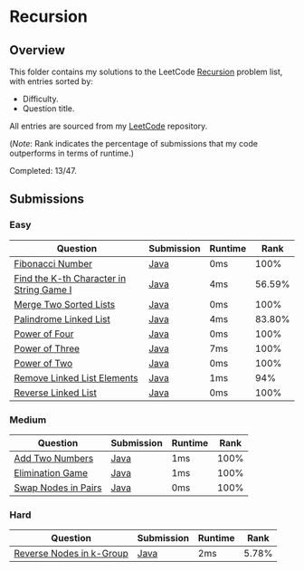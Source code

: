 # Recursion

## Overview
This folder contains my solutions to the LeetCode [Recursion](https://leetcode.com/problem-list/recursion/) problem list,
with entries sorted by:
- Difficulty.
- Question title.

All entries are sourced from my [LeetCode](https://github.com/shumarb/leetcode) repository.

(*Note*: Rank indicates the percentage of submissions that my code outperforms in terms of runtime.)

Completed: 13/47.

## Submissions
### Easy
| Question                                                                                                                        | Submission                                                                                                     | Runtime | Rank   |
|---------------------------------------------------------------------------------------------------------------------------------|----------------------------------------------------------------------------------------------------------------|---------|--------|
| [Fibonacci Number](https://leetcode.com/problems/fibonacci-number/description/)                                                 | [Java](https://github.com/shumarb/leetcode/blob/main/submissions/java/FibonacciNumber.java)                    | 0ms     | 100%   |
| [Find the K-th Character in String Game I](https://leetcode.com/problems/find-the-k-th-character-in-string-game-i/description/) | [Java](https://github.com/shumarb/leetcode/blob/main/submissions/java/FindTheKthCharacterInStringGameOne.java) | 4ms     | 56.59% |
| [Merge Two Sorted Lists](https://leetcode.com/problems/merge-two-sorted-lists/description/)                                     | [Java](https://github.com/shumarb/leetcode/blob/main/submissions/java/MergeTwoSortedLists.java)                | 0ms     | 100%   |
| [Palindrome Linked List](https://leetcode.com/problems/palindrome-linked-list/description/)                                     | [Java](https://github.com/shumarb/leetcode/blob/main/submissions/java/PalindromeLinkedList.java)               | 4ms     | 83.80% |
| [Power of Four](https://leetcode.com/problems/power-of-four/description/)                                                       | [Java](https://github.com/shumarb/leetcode/blob/main/submissions/java/PowerOfFour.java)                        | 0ms     | 100%   |
| [Power of Three](https://leetcode.com/problems/power-of-three/description/)                                                     | [Java](https://github.com/shumarb/leetcode/blob/main/submissions/java/PowerOfThree.java)                       | 7ms     | 100%   |
| [Power of Two](https://leetcode.com/problems/power-of-two/description/)                                                         | [Java](https://github.com/shumarb/leetcode/blob/main/submissions/java/PowerOfTwo.java)                         | 0ms     | 100%   |
| [Remove Linked List Elements](https://leetcode.com/problems/remove-linked-list-elements/description/)                           | [Java](https://github.com/shumarb/leetcode/blob/main/submissions/java/RemoveLinkedListElements.java)           | 1ms     | 94%    |
| [Reverse Linked List](https://leetcode.com/problems/reverse-linked-list/description/)                                           | [Java](https://github.com/shumarb/leetcode/blob/main/submissions/java/ReverseLinkedList.java)                  | 0ms     | 100%   |

### Medium
| Question                                                                               | Submission                                                                                   | Runtime | Rank  |
|----------------------------------------------------------------------------------------|----------------------------------------------------------------------------------------------|---------|-------|
| [Add Two Numbers](https://leetcode.com/problems/add-two-numbers/description/)          | [Java](https://github.com/shumarb/leetcode/blob/main/submissions/java/AddTwoNumbers.java)    | 1ms     | 100%  |
| [Elimination Game](https://leetcode.com/problems/elimination-game/description/)        | [Java](https://github.com/shumarb/leetcode/blob/main/submissions/java/EliminationGame.java)  | 1ms     | 100%  |
| [Swap Nodes in Pairs](https://leetcode.com/problems/swap-nodes-in-pairs/descript-ion/) | [Java](https://github.com/shumarb/leetcode/blob/main/submissions/java/SwapNodesInPairs.java) | 0ms     | 100%  |

### Hard
| Question                                                                                        | Submission                                                                                          | Runtime | Rank  |
|-------------------------------------------------------------------------------------------------|-----------------------------------------------------------------------------------------------------|---------|-------|
| [Reverse Nodes in k-Group](https://leetcode.com/problems/reverse-nodes-in-k-group/description/) | [Java](https://github.com/shumarb/leetcode/blob/main/submissions/java/ReverseNodesInKGroup.java)    | 2ms     | 5.78% |
